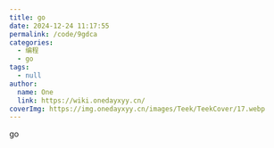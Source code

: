 ```yaml
---
title: go
date: 2024-12-24 11:17:55
permalink: /code/9gdca
categories:
  - 编程
  - go
tags:
  - null
author:
  name: One
  link: https://wiki.onedayxyy.cn/
coverImg: https://img.onedayxyy.cn/images/Teek/TeekCover/17.webp
---
```



go
